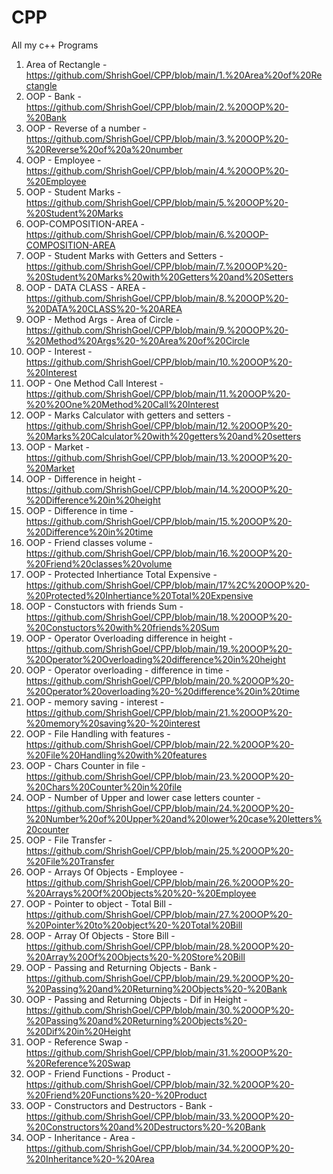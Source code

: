 # CPP
All my c++ Programs

1. Area of Rectangle - https://github.com/ShrishGoel/CPP/blob/main/1.%20Area%20of%20Rectangle
2. OOP - Bank - https://github.com/ShrishGoel/CPP/blob/main/2.%20OOP%20-%20Bank
3. OOP - Reverse of a number - https://github.com/ShrishGoel/CPP/blob/main/3.%20OOP%20-%20Reverse%20of%20a%20number
4. OOP - Employee - https://github.com/ShrishGoel/CPP/blob/main/4.%20OOP%20-%20Employee
5. OOP - Student Marks - https://github.com/ShrishGoel/CPP/blob/main/5.%20OOP%20-%20Student%20Marks
6. OOP-COMPOSITION-AREA - https://github.com/ShrishGoel/CPP/blob/main/6.%20OOP-COMPOSITION-AREA
7. OOP - Student Marks with Getters and Setters - https://github.com/ShrishGoel/CPP/blob/main/7.%20OOP%20-%20Student%20Marks%20with%20Getters%20and%20Setters
8. OOP - DATA CLASS - AREA - https://github.com/ShrishGoel/CPP/blob/main/8.%20OOP%20-%20DATA%20CLASS%20-%20AREA
9. OOP - Method Args - Area of Circle - https://github.com/ShrishGoel/CPP/blob/main/9.%20OOP%20-%20Method%20Args%20-%20Area%20of%20Circle
10. OOP - Interest - https://github.com/ShrishGoel/CPP/blob/main/10.%20OOP%20-%20Interest
11. OOP - One Method Call Interest - https://github.com/ShrishGoel/CPP/blob/main/11.%20OOP%20-%20%20One%20Method%20Call%20Interest
12. OOP - Marks Calculator with getters and setters - https://github.com/ShrishGoel/CPP/blob/main/12.%20OOP%20-%20Marks%20Calculator%20with%20getters%20and%20setters
13. OOP - Market - https://github.com/ShrishGoel/CPP/blob/main/13.%20OOP%20-%20Market
14. OOP - Difference in height - https://github.com/ShrishGoel/CPP/blob/main/14.%20OOP%20-%20Difference%20in%20height
15. OOP - Difference in time - https://github.com/ShrishGoel/CPP/blob/main/15.%20OOP%20-%20Difference%20in%20time
16. OOP - Friend classes volume - https://github.com/ShrishGoel/CPP/blob/main/16.%20OOP%20-%20Friend%20classes%20volume
17. OOP - Protected Inhertiance Total Expensive - https://github.com/ShrishGoel/CPP/blob/main/17%2C%20OOP%20-%20Protected%20Inhertiance%20Total%20Expensive
18. OOP - Constuctors with friends Sum - https://github.com/ShrishGoel/CPP/blob/main/18.%20OOP%20-%20Constuctors%20with%20friends%20Sum 
19. OOP - Operator Overloading difference in height - https://github.com/ShrishGoel/CPP/blob/main/19.%20OOP%20-%20Operator%20Overloading%20difference%20in%20height
20. OOP - Operator overloading - difference in time - https://github.com/ShrishGoel/CPP/blob/main/20.%20OOP%20-%20Operator%20overloading%20-%20difference%20in%20time
21. OOP - memory saving - interest - https://github.com/ShrishGoel/CPP/blob/main/21.%20OOP%20-%20memory%20saving%20-%20interest
22. OOP - File Handling with features - https://github.com/ShrishGoel/CPP/blob/main/22.%20OOP%20-%20File%20Handling%20with%20features
23. OOP - Chars Counter in file - https://github.com/ShrishGoel/CPP/blob/main/23.%20OOP%20-%20Chars%20Counter%20in%20file
24. OOP - Number of Upper and lower case letters counter - https://github.com/ShrishGoel/CPP/blob/main/24.%20OOP%20-%20Number%20of%20Upper%20and%20lower%20case%20letters%20counter
25. OOP - File Transfer - https://github.com/ShrishGoel/CPP/blob/main/25.%20OOP%20-%20File%20Transfer
26. OOP - Arrays Of Objects - Employee - https://github.com/ShrishGoel/CPP/blob/main/26.%20OOP%20-%20Arrays%20Of%20Objects%20%20-%20Employee
27. OOP - Pointer to object - Total Bill - https://github.com/ShrishGoel/CPP/blob/main/27.%20OOP%20-%20Pointer%20to%20object%20-%20Total%20Bill
28. OOP - Array Of Objects - Store Bill - https://github.com/ShrishGoel/CPP/blob/main/28.%20OOP%20-%20Array%20Of%20Objects%20-%20Store%20Bill
29. OOP - Passing and Returning Objects - Bank - https://github.com/ShrishGoel/CPP/blob/main/29.%20OOP%20-%20Passing%20and%20Returning%20Objects%20-%20Bank
30. OOP - Passing and Returning Objects - Dif in Height - https://github.com/ShrishGoel/CPP/blob/main/30.%20OOP%20-%20Passing%20and%20Returning%20Objects%20-%20Dif%20in%20Height
31. OOP - Reference Swap - https://github.com/ShrishGoel/CPP/blob/main/31.%20OOP%20-%20Reference%20Swap
32. OOP - Friend Functions - Product - https://github.com/ShrishGoel/CPP/blob/main/32.%20OOP%20-%20Friend%20Functions%20-%20Product
33. OOP - Constructors and Destructors - Bank - https://github.com/ShrishGoel/CPP/blob/main/33.%20OOP%20-%20Constructors%20and%20Destructors%20-%20Bank
34. OOP - Inheritance - Area - https://github.com/ShrishGoel/CPP/blob/main/34.%20OOP%20-%20Inheritance%20-%20Area
